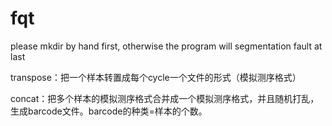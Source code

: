 # fqt

please mkdir by hand first, otherwise the program will segmentation fault at last

transpose：把一个样本转置成每个cycle一个文件的形式（模拟测序格式）

concat：把多个样本的模拟测序格式合并成一个模拟测序格式，并且随机打乱，生成barcode文件。barcode的种类=样本的个数。
